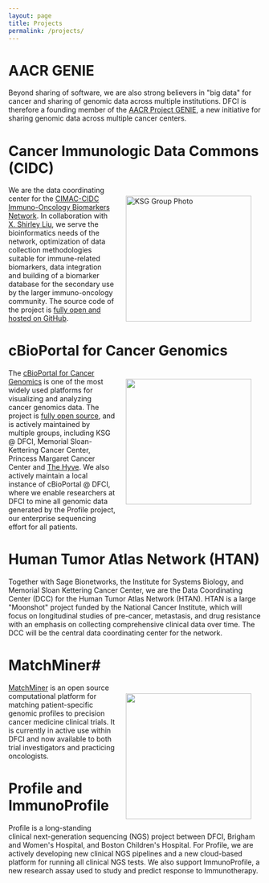 ```yaml
---
layout: page
title: Projects
permalink: /projects/
---
```


# AACR GENIE

Beyond sharing of software, we are also strong believers in "big data" for cancer and sharing of genomic data across multiple institutions.  DFCI is therefore a founding member of the <a href="http://www.aacr.org/Research/Research/Pages/aacr-project-genie.aspx#.VtcMH5MrJ0I">AACR Project GENIE</a>, a new initiative for sharing genomic data across multiple cancer centers.

# Cancer Immunologic Data Commons (CIDC)

<img style="float: right; margin: 20px" src="/knowledge-systems/assets/images/cimac.png" alt="KSG Group Photo" width=250px>

We are the data coordinating center for the <a href="https://cimac-network.org/">CIMAC-CIDC Immuno-Oncology Biomarkers Network</a>.  In collaboration with <a href="http://liulab.dfci.harvard.edu/">X. Shirley Liu</a>, we serve the bioinformatics needs of the network, optimization of data collection methodologies suitable for immune-related biomarkers, data integration and building of a biomarker database for the secondary use by the larger immuno-oncology community. The source code of the project is <a href="https://github.com/CIMAC-CIDC/">fully open and hosted on GitHub</a>. 

# cBioPortal for Cancer Genomics

<img style="float: right; margin: 20px" src="http://www.cbioportal.org/images/cbioportal_logo.png" width=250px>

The <a href="http://cbioportal.org">cBioPortal for Cancer Genomics</a> is one of the most widely used platforms for visualizing and analyzing cancer genomics data. The project is <a href="https://github.com/cBioPortal/">fully open source</a>, and is actively maintained by multiple groups, including KSG @ DFCI, Memorial Sloan-Kettering Cancer Center, Princess Margaret Cancer Center and <a href="http://thehyve.nl">The Hyve</a>.  We also actively maintain a local instance of cBioPortal @ DFCI, where we enable researchers at DFCI to mine all genomic data generated by the Profile project, our enterprise sequencing effort for all patients. 

# Human Tumor Atlas Network (HTAN)

Together with Sage Bionetworks, the Institute for Systems Biology, and Memorial Sloan Kettering Cancer Center, we are the Data Coordinating Center (DCC) for the Human Tumor Atlas Network (HTAN).  HTAN is a large "Moonshot" project funded by the National Cancer Institute, which will focus on longitudinal studies of pre-cancer, metastasis, and drug resistance with an emphasis on collecting comprehensive clinical data over time.  The DCC will be the central data coordinating center for the network. 


# MatchMiner#
<img style="float: right; margin: 20px" src="https://raw.github.com/ecerami/ecerami.github.io/master/img/match_miner.png" width=250px> <a href="https://matchminer.org/">MatchMiner</a> is an open source computational platform for matching patient-specific genomic profiles to precision cancer medicine clinical trials.  It is currently in active use within DFCI and now available to both trial investigators and practicing oncologists.

# Profile and ImmunoProfile

Profile is a long-standing clinical next-generation sequencing (NGS) project between DFCI, Brigham and Women's Hospital, and Boston Children's Hospital.  For Profile, we are actively developing new clinical NGS pipelines and a new cloud-based platform for running all clinical NGS tests.  We also support ImmunoProfile, a new research assay used to study and predict response to Immunotherapy.  

